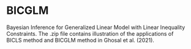 # BICGLM
Bayesian Inference for Generalized Linear Model with Linear Inequality Constraints. The .zip file contains illustration of the applications of  
BICLS method and BICGLM method in Ghosal et al. (2021).
